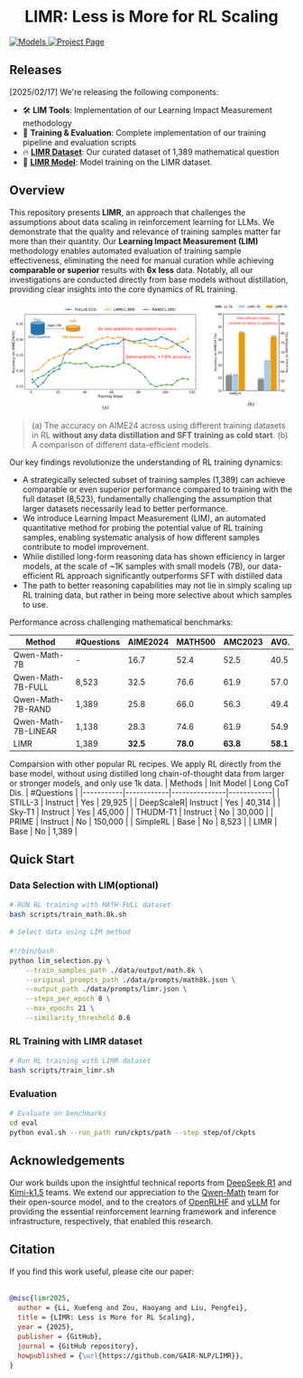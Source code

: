 <div align="center">

# LIMR: Less is More for RL Scaling

</div>



<a href="https://huggingface.co/GAIR/LIMR/tree/main" target="_blank">
    <img alt="Models" src="https://img.shields.io/badge/🤗-HuggingFace Repo-blue" />
</a>
<a href="https://gair-nlp.github.io/LIMR/" target="_blank">
<img alt="Project Page" src="https://img.shields.io/badge/🧪-Project Page-blue" />
</a>

## Releases

[2025/02/17] We're releasing the following components:

- 🛠️ **LIM Tools**: Implementation of our Learning Impact Measurement methodology
- 🚀 **Training & Evaluation**: Complete implementation of our training pipeline and evaluation scripts
- 🔥 **[LIMR Dataset](https://huggingface.co/datasets/GAIR/LIMR)**: Our curated dataset of 1,389 mathematical question
- 🤖 **[LIMR Model](https://huggingface.co/GAIR/LIMR)**: Model training on the LIMR dataset.

## Overview

This repository presents **LIMR**, an approach that challenges the assumptions about data scaling in reinforcement learning for LLMs. We demonstrate that the quality and relevance of training samples matter far more than their quantity. Our **Learning Impact Measurement (LIM)** methodology enables automated evaluation of training sample effectiveness, eliminating the need for manual curation while achieving **comparable or superior** results with **6x less** data. Notably, all our investigations are conducted directly from base models without distillation, providing clear insights into the core dynamics of RL training.



<div align="center">
<img src="assets/main.png" width="700" alt="simplelr-reaoning-intro-figure_00">
</div>

> (a) The accuracy on AIME24 across using different training datasets in RL **without any data distillation and SFT training as cold start**. (b) A comparison of different data-efficient models.



Our key findings revolutionize the understanding of RL training dynamics:

- A strategically selected subset of training samples (1,389) can achieve comparable or even superior performance compared to training with the full dataset (8,523), fundamentally challenging the assumption that larger datasets necessarily lead to better performance.
- We introduce Learning Impact Measurement (LIM), an automated quantitative method for probing the potential value of RL training samples, enabling systematic analysis of how different samples contribute to model improvement.
- While distilled long-form reasoning data has shown efficiency in larger models, at the scale of ~1K samples with small models (7B), our data-efficient RL approach significantly outperforms SFT with distilled data
- The path to better reasoning capabilities may not lie in simply scaling up RL training data, but rather in being more selective about which samples to use.


Performance across challenging mathematical benchmarks:

| Method | #Questions | AIME2024 | MATH500 | AMC2023 | AVG. |
|--------|------------|-----------|----------|-----------|-------|
| Qwen-Math-7B | - | 16.7 | 52.4 | 52.5 | 40.5 |
| Qwen-Math-7B-FULL | 8,523 | 32.5 | 76.6 | 61.9 | 57.0 |
| Qwen-Math-7B-RAND | 1,389 | 25.8 | 66.0 | 56.3 | 49.4 |
| Qwen-Math-7B-LINEAR | 1,138 | 28.3 | 74.6 | 61.9 | 54.9 |
| LIMR | 1,389 | **32.5** | **78.0** | **63.8** | **58.1** |

Comparsion with other popular RL recipes. We apply RL directly from the base model, without using distilled long chain-of-thought data from larger or stronger models, and only use 1k data.
| Methods   | Init Model | Long CoT Dis. | #Questions |
|-----------|------------|---------------|------------|
| STILL-3   | Instruct   | Yes           | 29,925        |
| DeepScaleR| Instruct   | Yes           | 40,314        |
| Sky-T1    | Instruct   | Yes           | 45,000        |
| THUDM-T1  | Instruct   | No            | 30,000        |
| PRIME     | Instruct   | No            | 150,000       |
| SimpleRL  | Base       | No            | 8,523         |
| LIMR      | Base       | No            | 1,389         |


## Quick Start

### Data Selection with LIM(optional)

```bash
# RUN RL training with MATH-FULL dataset
bash scripts/train_math.8k.sh
```

```bash
# Select data using LIM method

#!/bin/bash
python lim_selection.py \
    --train_samples_path ./data/output/math.8k \
    --original_prompts_path ./data/prompts/math8k.json \
    --output_path ./data/prompts/limr.json \
    --steps_per_epoch 8 \
    --max_epochs 21 \
    --similarity_threshold 0.6
```

### RL Training with LIMR dataset

```bash
# Run RL training with LIMR dataset
bash scripts/train_limr.sh
```

### Evaluation

```bash
# Evaluate on benchmarks
cd eval
python eval.sh --run_path run/ckpts/path --step step/of/ckpts
```

## Acknowledgements

Our work builds upon the insightful technical reports from [DeepSeek R1](https://github.com/deepseek-ai/DeepSeek-R1) and [Kimi-k1.5](https://github.com/MoonshotAI/Kimi-k1.5) teams. We extend our appreciation to the [Qwen-Math](https://github.com/QwenLM/Qwen2.5-Math) team for their open-source model, and to the creators of [OpenRLHF](https://github.com/OpenRLHF/OpenRLHF) and [vLLM](https://github.com/vllm-project/vllm) for providing the essential reinforcement learning framework and inference infrastructure, respectively, that enabled this research.

## Citation

If you find this work useful, please cite our paper:

```bibtex

@misc{limr2025,
  author = {Li, Xuefeng and Zou, Haoyang and Liu, Pengfei},
  title = {LIMR: Less is More for RL Scaling},
  year = {2025},
  publisher = {GitHub},
  journal = {GitHub repository},
  howpublished = {\url{https://github.com/GAIR-NLP/LIMR}},
}
```


